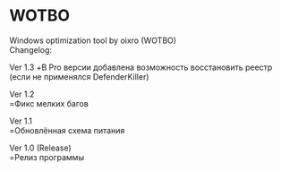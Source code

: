 # WOTBO
Windows optimization tool by oixro (WOTBO)  
Changelog:  

Ver 1.3
+В Pro версии добавлена возможность восстановить реестр (если не применялся DefenderKiller)  

Ver 1.2  
=Фикс мелких багов  

Ver 1.1  
=Обновлённая схема питания  

Ver 1.0 (Release)  
=Релиз программы  


